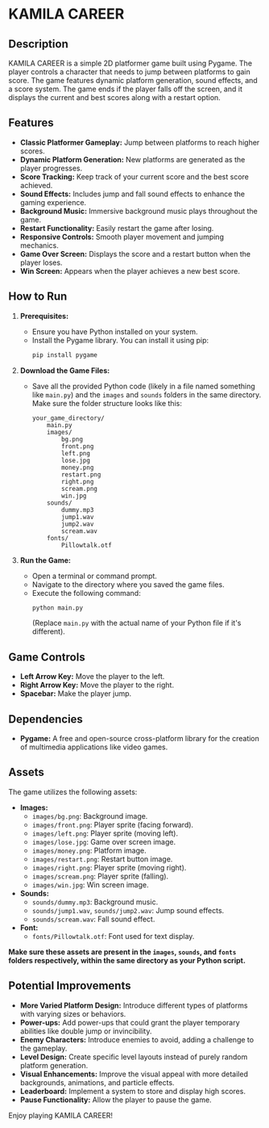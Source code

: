 # KAMILA CAREER

## Description

KAMILA CAREER is a simple 2D platformer game built using Pygame. The player controls a character that needs to jump between platforms to gain score. The game features dynamic platform generation, sound effects, and a score system. The game ends if the player falls off the screen, and it displays the current and best scores along with a restart option.

## Features

* **Classic Platformer Gameplay:** Jump between platforms to reach higher scores.
* **Dynamic Platform Generation:** New platforms are generated as the player progresses.
* **Score Tracking:**  Keep track of your current score and the best score achieved.
* **Sound Effects:** Includes jump and fall sound effects to enhance the gaming experience.
* **Background Music:**  Immersive background music plays throughout the game.
* **Restart Functionality:** Easily restart the game after losing.
* **Responsive Controls:**  Smooth player movement and jumping mechanics.
* **Game Over Screen:** Displays the score and a restart button when the player loses.
* **Win Screen:**  Appears when the player achieves a new best score.

## How to Run

1. **Prerequisites:**
   - Ensure you have Python installed on your system.
   - Install the Pygame library. You can install it using pip:
     ```bash
     pip install pygame
     ```

2. **Download the Game Files:**
   - Save all the provided Python code (likely in a file named something like `main.py`) and the `images` and `sounds` folders in the same directory. Make sure the folder structure looks like this:

     ```
     your_game_directory/
         main.py
         images/
             bg.png
             front.png
             left.png
             lose.jpg
             money.png
             restart.png
             right.png
             scream.png
             win.jpg
         sounds/
             dummy.mp3
             jump1.wav
             jump2.wav
             scream.wav
         fonts/
             Pillowtalk.otf
     ```

3. **Run the Game:**
   - Open a terminal or command prompt.
   - Navigate to the directory where you saved the game files.
   - Execute the following command:
     ```bash
     python main.py
     ```
     (Replace `main.py` with the actual name of your Python file if it's different).

## Game Controls

* **Left Arrow Key:** Move the player to the left.
* **Right Arrow Key:** Move the player to the right.
* **Spacebar:** Make the player jump.

## Dependencies

* **Pygame:**  A free and open-source cross-platform library for the creation of multimedia applications like video games.

## Assets

The game utilizes the following assets:

* **Images:**
    * `images/bg.png`: Background image.
    * `images/front.png`: Player sprite (facing forward).
    * `images/left.png`: Player sprite (moving left).
    * `images/lose.jpg`: Game over screen image.
    * `images/money.png`: Platform image.
    * `images/restart.png`: Restart button image.
    * `images/right.png`: Player sprite (moving right).
    * `images/scream.png`: Player sprite (falling).
    * `images/win.jpg`: Win screen image.
* **Sounds:**
    * `sounds/dummy.mp3`: Background music.
    * `sounds/jump1.wav`, `sounds/jump2.wav`: Jump sound effects.
    * `sounds/scream.wav`: Fall sound effect.
* **Font:**
    * `fonts/Pillowtalk.otf`: Font used for text display.

**Make sure these assets are present in the `images`, `sounds`, and `fonts` folders respectively, within the same directory as your Python script.**

## Potential Improvements

* **More Varied Platform Design:** Introduce different types of platforms with varying sizes or behaviors.
* **Power-ups:** Add power-ups that could grant the player temporary abilities like double jump or invincibility.
* **Enemy Characters:** Introduce enemies to avoid, adding a challenge to the gameplay.
* **Level Design:** Create specific level layouts instead of purely random platform generation.
* **Visual Enhancements:** Improve the visual appeal with more detailed backgrounds, animations, and particle effects.
* **Leaderboard:** Implement a system to store and display high scores.
* **Pause Functionality:** Allow the player to pause the game.

Enjoy playing KAMILA CAREER!
